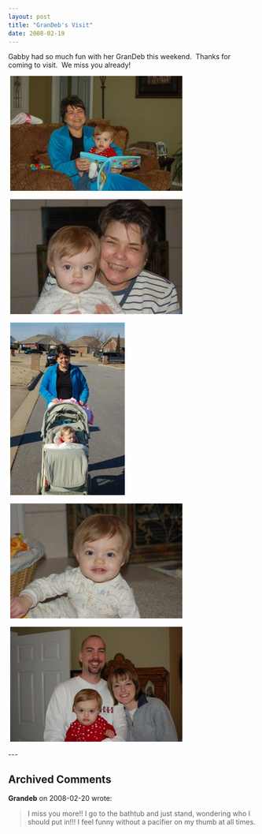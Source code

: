 ```yaml
---
layout: post
title: "GranDeb's Visit"
date: 2008-02-19
---
```


<p>Gabby had so much fun with her GranDeb this weekend.  Thanks for coming to visit.  We miss you already!</p>
<p> <img alt="" height="233" src="/assets/images/2008-02-19-DSC_0015(Custom).jpg" width="350"/></p>
<p> <img alt="" height="233" src="/assets/images/2008-02-19-DSC_0031(Custom).jpg" width="350"/></p>
<p> <img alt="" height="350" src="/assets/images/2008-02-19-DSC_0008(Custom).jpg" width="233"/></p>
<p> <img alt="" height="233" src="/assets/images/2008-02-19-DSC_0024(Custom).jpg" width="350"/></p>
<p> <img alt="" height="233" src="/assets/images/2008-02-19-DSC_0007(Custom).jpg" width="350"/></p>
---

## Archived Comments

**Grandeb** on 2008-02-20 wrote:

> I miss you more!!  I go to the bathtub and just stand, wondering who I should put in!!!  I feel funny without a pacifier on my thumb at all times.

